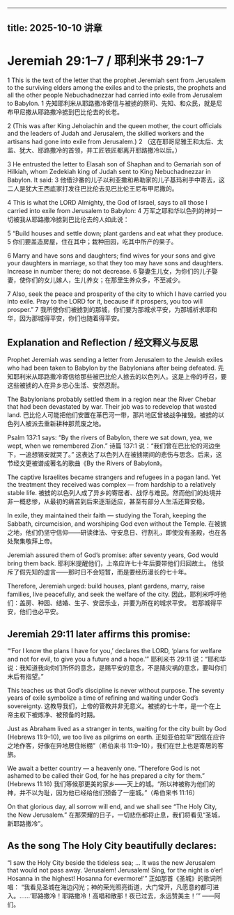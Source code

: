  ---
 title: 2025-10-10 讲章
 ---
# Jeremiah 29:1–7 / 耶利米书 29:1–7

1 This is the text of the letter that the prophet Jeremiah sent from Jerusalem to the surviving elders among the exiles and to the priests, the prophets and all the other people Nebuchadnezzar had carried into exile from Jerusalem to Babylon.
1 先知耶利米从耶路撒冷寄信与被掳的祭司、先知、和众民，就是尼布甲尼撒从耶路撒冷掳到巴比伦去的长老。

2 (This was after King Jehoiachin and the queen mother, the court officials and the leaders of Judah and Jerusalem, the skilled workers and the artisans had gone into exile from Jerusalem.)
2 （这在耶哥尼雅王和太后、太监、犹大、耶路撒冷的首领，并工匠铁匠都离开耶路撒冷以后。）

3 He entrusted the letter to Elasah son of Shaphan and to Gemariah son of Hilkiah, whom Zedekiah king of Judah sent to King Nebuchadnezzar in Babylon. It said:
3 他借沙番的儿子以利亚撒和希勒家的儿子基玛利手中寄去，这二人是犹大王西底家打发往巴比伦去见巴比伦王尼布甲尼撒的。

4 This is what the LORD Almighty, the God of Israel, says to all those I carried into exile from Jerusalem to Babylon:
4 万军之耶和华以色列的神对一切被我从耶路撒冷掳到巴比伦去的人如此说：

5 “Build houses and settle down; plant gardens and eat what they produce.
5 你们要盖造房屋，住在其中；栽种田园，吃其中所产的果子。

6 Marry and have sons and daughters; find wives for your sons and give your daughters in marriage, so that they too may have sons and daughters. Increase in number there; do not decrease.
6 娶妻生儿女，为你们的儿子娶妻，使你们的女儿嫁人，生儿养女；在那里生养众多，不至减少。

7 Also, seek the peace and prosperity of the city to which I have carried you into exile. Pray to the LORD for it, because if it prospers, you too will prosper.”
7 我所使你们被掳到的那城，你们要为那城求平安，为那城祈求耶和华，因为那城得平安，你们也随着得平安。

## Explanation and Reflection / 经文释义与反思

Prophet Jeremiah was sending a letter from Jerusalem to the Jewish exiles who had been taken to Babylon by the Babylonians after being defeated.
先知耶利米从耶路撒冷寄信给那些被巴比伦人掳去的以色列人。这是上帝的呼召，要这些被掳的人在异乡忠心生活、安然忍耐。

The Babylonians probably settled them in a region near the River Chebar that had been devastated by war. Their job was to redevelop that wasted land.
巴比伦人可能把他们安置在革巴河一带，那片地区曾被战争摧毁。被掳的以色列人被派去重新耕种那荒废之地。

Psalm 137:1 says: “By the rivers of Babylon, there we sat down, yea, we wept, when we remembered Zion.”
诗篇 137:1 说：“我们曾在巴比伦的河边坐下，一追想锡安就哭了。”
这表达了以色列人在被掳期间的悲伤与思念。后来，这节经文更被谱成著名的歌曲《By the Rivers of Babylon》。

The captive Israelites became strangers and refugees in a pagan land. Yet the treatment they received was complex — from hardship to a relatively stable life.
被掳的以色列人成了异乡的寄居者、战俘与难民。然而他们的处境并非一概悲惨，从最初的痛苦到后来逐渐适应，甚至有部分人生活还算安稳。

In exile, they maintained their faith — studying the Torah, keeping the Sabbath, circumcision, and worshiping God even without the Temple.
在被掳之地，他们仍坚守信仰——研读律法、守安息日、行割礼，即使没有圣殿，也在各处聚集敬拜上帝。

Jeremiah assured them of God’s promise: after seventy years, God would bring them back.
耶利米提醒他们，上帝应许七十年后要带他们归回故土。
他驳斥了假先知的虚言——那时日不会短暂，而是要经历漫长的七十年。

Therefore, Jeremiah urged: build houses, plant gardens, marry, raise families, live peacefully, and seek the welfare of the city.
因此，耶利米呼吁他们：盖房、种园、结婚、生子、安居乐业，并要为所在的城求平安。
若那城得平安，他们也必平安。

## Jeremiah 29:11 later affirms this promise:
“‘For I know the plans I have for you,’ declares the LORD, ‘plans for welfare and not for evil, to give you a future and a hope.’”
耶利米书 29:11 说：“耶和华说：我知道我向你们所怀的意念，是赐平安的意念，不是降灾祸的意念，要叫你们末后有指望。”

This teaches us that God’s discipline is never without purpose. The seventy years of exile symbolize a time of refining and waiting under God’s sovereignty.
这教导我们，上帝的管教并非无意义。被掳的七十年，是一个在上帝主权下被炼净、被预备的时期。

Just as Abraham lived as a stranger in tents, waiting for the city built by God (Hebrews 11:9–10), we too live as pilgrims on earth.
正如亚伯拉罕“因信在应许之地作客，好像在异地居住帐棚”（希伯来书 11:9–10），我们在世上也是寄居的客旅。

We await a better country — a heavenly one. “Therefore God is not ashamed to be called their God, for he has prepared a city for them.” (Hebrews 11:16)
我们等候那更美的家乡——天上的城。“所以神被称为他们的神，并不以为耻，因为他已经给他们预备了一座城。”（希伯来书 11:16）

On that glorious day, all sorrow will end, and we shall see “The Holy City, the New Jerusalem.”
在那荣耀的日子，一切悲伤都将止息，我们将看见“圣城，新耶路撒冷”。

## As the song The Holy City beautifully declares:
“I saw the Holy City beside the tideless sea; … It was the new Jerusalem that would not pass away.
‘Jerusalem! Jerusalem! Sing, for the night is o’er! Hosanna in the highest! Hosanna for evermore!’”
正如那首《圣城》的歌词所唱：
“我看见圣城在海边闪光；神的荣光照亮街道，大门常开，凡愿意的都可进入。……‘耶路撒冷！耶路撒冷！高唱和散那！夜已过去，永远赞美主！’”
——阿们。
